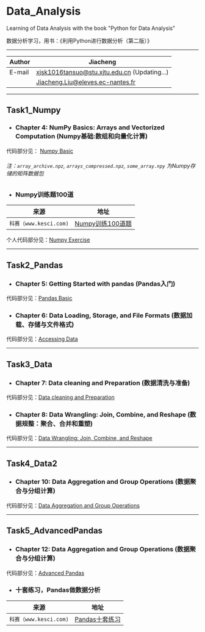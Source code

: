 # Data_Analysis

Learning of Data Analysis with the book "Python for Data Analysis"

数据分析学习，用书：《利用Python进行数据分析（第二版）》

****

|Author|Jiacheng|
|---|---
|E-mail|xjsk1016tansuo@stu.xjtu.edu.cn (Updating...)
| |Jiacheng.Liu@eleves.ec-nantes.fr

****

## Task1_Numpy

* ### Chapter 4: NumPy Basics: Arrays and Vectorized Computation (Numpy基础:数组和向量化计算)

代码部分见： [Numpy Basic](./Task1_Numpy/4.%20NumPy%20Basics-%20Arrays%20and%20Vectorized%20Computation.ipynb)

###### 注：`array_archive.npz`, `arrays_compressed.npz`, `some_array.npy` 为Numpy存储的矩阵数据包



* ### Numpy训练题100道

|来源|地址|
|----|-----|
|`科赛（www.kesci.com)`|[Numpy训练100道题](https://www.kesci.com/home/project/59f29f67c5f3f5119527a2cc "悬停显示")|

个人代码部分见：[Numpy Exercise](./Task1_Numpy/这100道练习，带你玩转Numpy.ipynb)

---

## Task2_Pandas

* ### Chapter 5: Getting Started with pandas (Pandas入门)

代码部分见：[Pandas Basic](./Task2_Pandas/5.%20Getting%20Started%20with%20Pandas.ipynb)


* ### Chapter 6: Data Loading, Storage, and File Formats (数据加载、存储与文件格式)

代码部分见：[Accessing Data](./Task2_Pandas/6.%20Data%20Loading%2C%20Storage%2C%20and%20File%20Formats.ipynb)

---

## Task3_Data

* ### Chapter 7: Data cleaning and Preparation (数据清洗与准备)

代码部分见：[Data cleaning and Preparation](./Task3_Data/7.%20Data%20Cleaning%20and%20Preparation.ipynb)


* ### Chapter 8: Data Wrangling: Join, Combine, and Reshape (数据规整：聚合、合并和重塑)

代码部分见：[Data Wrangling: Join, Combine, and Reshape](./Task3_Data/8.%20Data%20Wrangling-Join%2C%20Combine%2C%20and%20Reshape.ipynb)

---

## Task4_Data2

* ### Chapter 10: Data Aggregation and Group Operations (数据聚合与分组计算)

代码部分见：[Data Aggregation and Group Operations](./Task4_Data2/10.%20Data%20Aggregation%20and%20Group%20Operations.ipynb)

---

## Task5_AdvancedPandas

* ### Chapter 12: Data Aggregation and Group Operations (数据聚合与分组计算)

代码部分见：[Advanced Pandas](./Task5_AdvancedPandas/12.%20Advanced%20Pandas.ipynb)


* ### 十套练习，Pandas做数据分析

|来源|地址|
|----|-----|
|`科赛（www.kesci.com)`|[Pandas十套练习](https://www.kesci.com/home/project/59e77a636d213335f38daec2 "悬停显示")|

